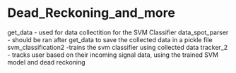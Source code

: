 # Dead_Reckoning_and_more
get_data - used for data collectition for the SVM Classifier 
data_spot_parser - should be ran after get_data to save the collected data in a pickle file
svm_classification2 -trains the svm classifier using collected data 
tracker_2 - tracks user based on their incoming signal data, using the trained SVM model and dead reckoning
